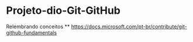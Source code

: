 # Projeto-dio-Git-GitHub
Relembrando conceitos
** https://docs.microsoft.com/pt-br/contribute/git-github-fundamentals
